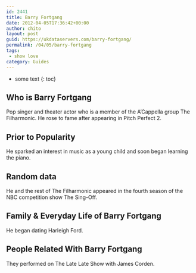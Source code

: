 ```yaml
---
id: 2441
title: Barry Fortgang
date: 2012-04-05T17:36:42+00:00
author: chito
layout: post
guid: https://ukdataservers.com/barry-fortgang/
permalink: /04/05/barry-fortgang
tags:
 - show love
category: Guides
---
```


* some text
{: toc}


## Who is  Barry Fortgang
                  
                  
                  
Pop singer and theater actor who is a member of the A’Cappella group The Filharmonic. He rose to fame after appearing in Pitch Perfect 2.
                  
                
                
                
## Prior to Popularity 
                  
                  
                  
He sparked an interest in music as a young child and soon began learning the piano.
                  
                
                
                
## Random data 
                  
                  
                  
He and the rest of The Filharmonic appeared in the fourth season of the NBC competition show The Sing-Off.
                  
                
                
                
## Family & Everyday Life of Barry Fortgang
                  
                  
                  
He began dating Harleigh Ford.
                  
                
                
                
## People Related With  Barry Fortgang
                  
                  
                  
They performed on The Late Late Show with James Corden.
                  
                
              
            
          
          
          
    
    
  

